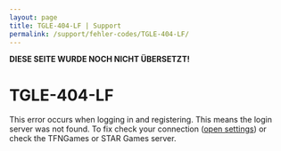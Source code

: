 ```yaml
---
layout: page
title: TGLE-404-LF | Support
permalink: /support/fehler-codes/TGLE-404-LF/
---
```


**DIESE SEITE WURDE NOCH NICHT ÜBERSETZT!**

# TGLE-404-LF
This error occurs when logging in and registering. This means the login server was not found. To fix check your connection ([open settings](ms-settings:network-wifi?activationSource=SMC-IA-4038658)) or check the TFNGames or STAR Games server.
